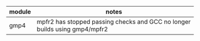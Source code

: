 | module   | notes |
| ------ | ---------------------------- |
| gmp4  | mpfr2 has stopped passing checks and GCC no longer builds using gmp4/mpfr2 |
